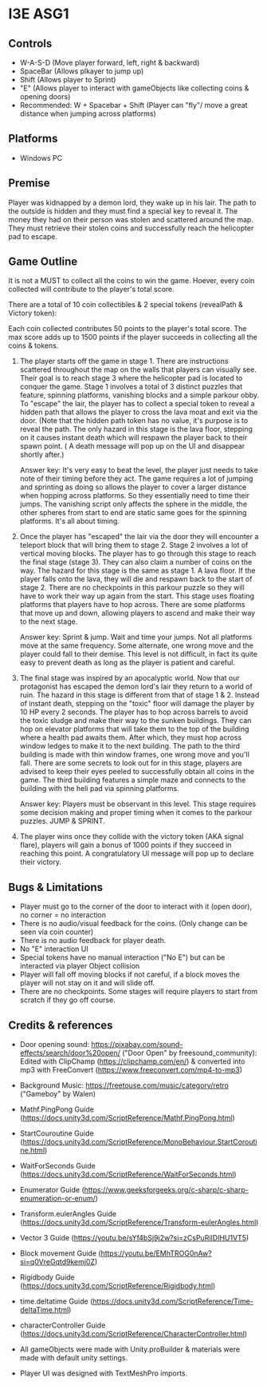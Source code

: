 # I3E ASG1

## Controls
- W-A-S-D (Move player forward, left, right & backward)
- SpaceBar (Allows plkayer to jump up)
- Shift (Allows player to Sprint)
- "E" (Allows player to interact with gameObjects like collecting coins & opening doors)
- Recommended: W + Spacebar + Shift (Player can "fly"/ move a great distance when jumping across platforms)
  
## Platforms
- Windows PC
  
## Premise
Player was kidnapped by a demon lord, they wake up in his lair. The path to the outside is hidden and they must find a special key to reveal it. The money they had on 
their person was stolen and scattered around the map. They must retrieve their stolen coins and successfully reach the helicopter pad to escape. 


## Game Outline

It is not a MUST to collect all the coins to win the game. Hoever, every coin collected will contribute to the player's total score.

There are a total of 10 coin collectibles & 2 special tokens (revealPath & Victory token):

Each coin collected contributes 50 points to the player's total score. The max score adds up to 1500 points if the player succeeds in collecting all the coins & tokens.

1. The player starts off the game in stage 1. There are instructions scattered throughout the map on the walls that players can visually see.
   Their goal is to reach stage 3 where the helicopter pad is located to conquer the game.
   Stage 1 involves a total of 3 distinct puzzles that feature, spinning platforms, vanishing blocks and a simple parkour obby. To "escape" the lair,
   the player has to collect a special token to reveal a hidden path that allows the player to cross the lava moat and exit via the door. (Note that
   the hidden path token has no value, it's purpose is to reveal the path. The only hazard in this stage is the lava floor, stepping on it causes instant death which
   will respawn the player back to their spawn point. ( A death message will pop up on the UI and disappear shortly after.)
   
   Answer key: It's very easy to beat the level, the player just needs to take note of their timing before they act. The game requires a lot of jumping and sprinting as
   doing so allows the player to cover a larger distance when hopping across platforms. So they essentially need to time their jumps. The vanishing script only
   affects the sphere in the middle, the other spheres from start to end are static same goes for the spinning platforms. It's all about timing.

2. Once the player has "escaped" the lair via the door they will encounter a teleport block that will bring them to stage 2. Stage 2 involves a lot of vertical moving blocks. The player
   has to go through this stage to reach the final stage (stage 3). They can also claim a number of coins on the way. The hazard for this stage is the same as stage 1. A lava
   floor. If the player falls onto the lava, they will die and respawn back to the start of stage 2. There are no checkpoints in this parkour puzzle so they will have to work
   their way up again from the start. This stage uses floating platforms that players have to hop across. There are some platforms that move up and down, allowing players
   to ascend and make their way to the next stage.

   Answer key: Sprint & jump. Wait and time your jumps. Not all platforms move at the same frequency. Some alternate, one wrong move and the player could fall to their demise.
   This level is not difficult, in fact its quite easy to prevent death as long as the player is patient and careful.

3. The final stage was inspired by an apocalyptic world. Now that our protagonist has escaped the demon lord's lair they return to a world of ruin. The hazard in this stage is different
   from that of stage 1 & 2. Instead of instant death, stepping on the "toxic" floor will damage the player by 10 HP every 2 seconds. The player has to hop across barrels to avoid the
   toxic sludge and make their way to the sunken buildings. They can hop on elevator platforms that will take them to the top of the building where a health pad awaits them. After which,
   they must hop across window ledges to make it to the next building. The path to the third building is made with thin window frames, one wrong move and you'll fall. There are some secrets
   to look out for in this stage, players are advised to keep their eyes peeled to successfully obtain all coins in the game. The third building features a simple maze and connects to the
   building with the heli pad via spinning platforms.

   Answer key: Players must be observant in this level. This stage requires some decision making and proper timing when it comes to the parkour puzzles. JUMP & SPRINT.

4. The player wins once they collide with the victory token (AKA signal flare), players will gain a bonus of 1000 points if they succeed in reaching this point. A congratulatory UI
   message will pop up to declare their victory.
   

## Bugs & Limitations
- Player must go to the corner of the door to interact with it (open door), no corner = no interaction
- There is no audio/visual feedback for the coins. (Only change can be seen via coin counter)
- There is no audio feedback for player death.
- No "E" interaction UI
- Special tokens have no manual interaction ("No E") but can be interacted via player Object collision
- Player will fall off moving blocks if not careful, if a block moves the player will not stay on it and will slide off.
- There are no checkpoints. Some stages will require players to start from scratch if they go off course.

## Credits & references
- Door opening sound: https://pixabay.com/sound-effects/search/door%20open/ ("Door Open" by freesound_community):
  Edited with ClipChamp (https://clipchamp.com/en/) & converted into mp3 with FreeConvert (https://www.freeconvert.com/mp4-to-mp3)
- Background Music: https://freetouse.com/music/category/retro ("Gameboy" by Walen)
  
- Mathf.PingPong Guide (https://docs.unity3d.com/ScriptReference/Mathf.PingPong.html)
- StartCouroutine Guide (https://docs.unity3d.com/ScriptReference/MonoBehaviour.StartCoroutine.html)
- WaitForSeconds Guide (https://docs.unity3d.com/ScriptReference/WaitForSeconds.html)
- Enumerator Guide (https://www.geeksforgeeks.org/c-sharp/c-sharp-enumeration-or-enum/)
- Transform.eulerAngles Guide (https://docs.unity3d.com/ScriptReference/Transform-eulerAngles.html)
- Vector 3 Guide (https://youtu.be/sYf4bSj9j2w?si=zCsPuRiIDIHU1VT5)
- Block movement Guide (https://youtu.be/EMhTROG0nAw?si=q0VreGqtd9kemj0Z)
- Rigidbody Guide (https://docs.unity3d.com/ScriptReference/Rigidbody.html)
- time.deltatime Guide (https://docs.unity3d.com/ScriptReference/Time-deltaTime.html)
- characterController Guide (https://docs.unity3d.com/ScriptReference/CharacterController.html)
- All gameObjects were made with Unity.proBuilder & materials were made with default unity settings.
- Player UI was designed with TextMeshPro imports.
